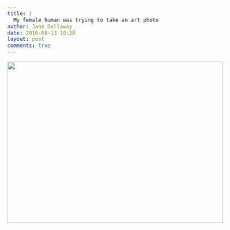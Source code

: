 ```yaml
---
title: |
  My female human was trying to take an art photo
author: Jane Dallaway
date: 2016-08-13 10:20
layout: post
comments: true
---
```


<div><a href="http://static.skitters.dallaway.com/EAtp_FullSizeRender.jpg"><img src="http://static.skitters.dallaway.com/EAtp_thumb_FullSizeRender.jpg" width="500" height="374"/></a></div>



  

      
